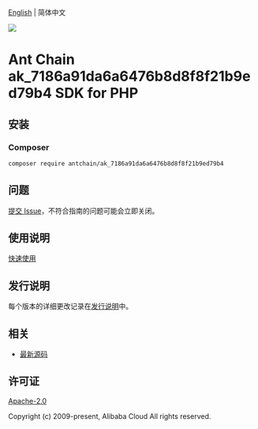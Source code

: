 [English](README.md) | 简体中文

![](https://aliyunsdk-pages.alicdn.com/icons/AlibabaCloud.svg)

# Ant Chain ak_7186a91da6a6476b8d8f8f21b9ed79b4 SDK for PHP

## 安装

### Composer

```bash
composer require antchain/ak_7186a91da6a6476b8d8f8f21b9ed79b4
```

## 问题

[提交 Issue](https://github.com/alipay/antchain-openapi-prod-sdk/issues/new)，不符合指南的问题可能会立即关闭。

## 使用说明

[快速使用](https://github.com/alipay/antchain-openapi-prod-sdk)

## 发行说明

每个版本的详细更改记录在[发行说明](./ChangeLog.txt)中。

## 相关

* [最新源码](https://github.com/antchain-openapi-sdk-php)

## 许可证

[Apache-2.0](http://www.apache.org/licenses/LICENSE-2.0)

Copyright (c) 2009-present, Alibaba Cloud All rights reserved.
